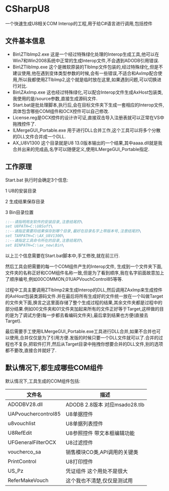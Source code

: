 # CSharpU8
一个快速生成U8相关COM Interop的工程,用于给C#语言进行调用,包括控件
## 文件基本信息
 - Bin\ZTlbImp2.exe 这是一个经过特殊绿化处理的Interop生成工具,他可以在Win7和Win2008系统中正常的生成Interop文件,不会遇到ADODB引用错误.
- Bin\ZTlibImp.exe 这个是微软原装的TlbImp文件包装的,经过特殊绿化,但是不建议使用,他在遇到变体类型参数的时候,会有一些错误,不适合和AxImp配合使用,所以我都使用ZTlbImp2,这个就是临时放在这里,如果遇到问题,可以切换进行对比.
 - Bin\ZAxImp.exe 这也经过特殊绿化,可以配合Interop文件生成AxHost包装类,我使用的是/source参数,直接生成源码文件.
 - Start.bat是批处理脚本,执行后,会在目标文件夹下生成一套相应的Interop文件,具体包含哪些COM组件和OCX控件可以自己修改.
 - License.reg是OCX控件的设计许可证,直接双击导入注册表就可以正常在VS中拖拽控件了.
 - ILMergeGUI_Portable.exe 用于进行DLL合并工作,这个工具可以将多个分散的DLL文件合并成一个DLL.
 - AX_U8V1300 这个目录就是U8 13.0版本输出的一个结果,其中aaaa.dll就是我合并出来的完成品,名字可以随便定义,使用ILMergeGUI_Portable指定.
 ## 工作原理
 Start.bat 执行时会确定3个信息:
 
 1 U8的安装目录
 
 2 生成结果保存目录
 
 3 Bin目录位置
 
 ```bat
::--请指明用友软件的安装目录,注意结尾的\
set U8PATH=C:\U8Soft\
::--请指定需要将结果保存到哪个目录,最好在目录名字上带版本号,注意结尾的\
set TARPATH=C:\AX_U8V1300\
::--请指定工具命令所在的目录,注意结尾的\
set BINPATH=C:\ax_new\Bin\
 ```
 
 以上三个信息需要在Start.bat脚本中,手工修改,就在前三行.
 
 然后工具会把需要的每一个COM组件产生的Interop文件, 生成到一个文件夹下面,文件夹的名称正好和COM组件名称一致,但是为了看到顺序,我在名字前面故意加上了顺序编号,例如00COMMON,01UAPVouchControl85等等.
 
 过程中工具主要调用ZTlbImp2来生成Interop的DLL,然后调用ZAxImp来生成控件的AxHost包装类源码文件.并在最后将所有生成好的文件统一放在一个叫做Target的文件夹下面,换言之这里面存储了整个生成过程的结果,其余文件夹都是过程中的部分结果.例如00文件夹和01文件夹加起来所有的文件正好等于Target,这样做的目的是为了调试方便(每一步都去看编码文件夹),最后拿到结果也方便(直接去Target).
 
 最后需要手工使用ILMergeGUI_Portable.exe工具进行DLL合并,如果不合并也可以使用,合并仅仅是为了引用方便.发版的时候只要一个DLL文件就可以了.合并的过程也不复杂,把软件打开,然后从Target目录中拖拽你想要合并的DLL文件,别的选项都不要改,直接合并就好了.
 
 ## 默认情况下,都生成哪些COM组件
 默认情况下,工具生成的COM组件包括:
 
| 文件名 | 描述 |
| -------- |-------- |
|ADODBV28.dll|ADODB 2.8版本 对应msado28.tlb|
|UAPvouchercontrol85| U8单据控件|
|u8vouchlist| U8单据列表控件|
|U8RefEdit| U8参照控件 带文本框编辑功能|
|UFGeneralFilterOCX|  U8过滤控件|
|voucherco_sa|销售模块CO类,API调用的关键类|
| PrintControl|U8打印控件|
|US_Pz|凭证组件 这个用处不是很大|
|ReferMakeVouch|这个我也不清楚,仅仅是测试用|
 
 
